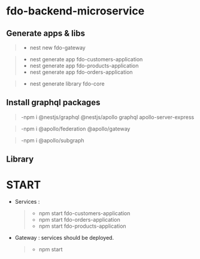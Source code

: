 # fdo-backend-microservice

## Generate apps & libs

> - nest new fdo-gateway

> - nest generate app fdo-customers-application
> - nest generate app fdo-products-application
> - nest generate app fdo-orders-application

> - nest generate library fdo-core

## Install graphql packages

> -npm i @nestjs/graphql @nestjs/apollo graphql apollo-server-express

> -npm i @apollo/federation @apollo/gateway

> -npm i @apollo/subgraph

## Library

# START

- Services :
  > - npm start fdo-customers-application
  > - npm start fdo-orders-application
  > - npm start fdo-products-application
- Gateway : services should be deployed.
  > - npm start

